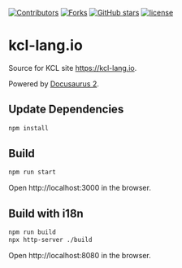 [![Contributors](https://img.shields.io/github/contributors/KusionStack/kcl-lang.io.svg?style=for-the-badge)](https://github.com/KusionStack/kcl-lang.io/graphs/contributors)
[![Forks](https://img.shields.io/github/forks/KusionStack/kcl-lang.io.svg?style=for-the-badge)](https://github.com/KusionStack/kcl-lang.io/network/members)
[![GitHub stars](https://img.shields.io/github/stars/KusionStack/kcl-lang.io.svg?style=for-the-badge&label=Stars)](https://github.com/KusionStack/kcl-lang.io/)
[![license](https://img.shields.io/github/license/KusionStack/kcl-lang.io.svg?style=for-the-badge)](https://github.com/KusionStack/kcl-lang.io)

# kcl-lang.io

Source for KCL site <https://kcl-lang.io>.

Powered by [Docusaurus 2](https://docusaurus.io/).

## Update Dependencies

```bash
npm install
```

## Build

```bash
npm run start
```

Open http://localhost:3000 in the browser.

## Build with i18n

```bash
npm run build
npx http-server ./build
```

Open http://localhost:8080 in the browser.
